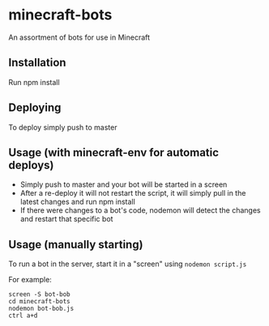 # minecraft-bots

An assortment of bots for use in Minecraft

## Installation

Run npm install

## Deploying

To deploy simply push to master

## Usage (with minecraft-env for automatic deploys)

- Simply push to master and your bot will be started in a screen
- After a re-deploy it will not restart the script, it will simply pull in the latest changes and run npm install
- If there were changes to a bot's code, nodemon will detect the changes and restart that specific bot

## Usage (manually starting)

To run a bot in the server, start it in a "screen" using `nodemon script.js`

For example:

```
screen -S bot-bob
cd minecraft-bots
nodemon bot-bob.js
ctrl a+d
```

